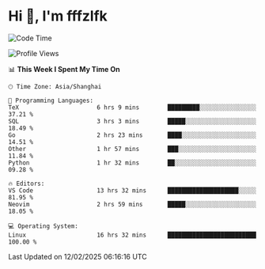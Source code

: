 # Hi 👋, I'm fffzlfk

<!--START_SECTION:waka-->
![Code Time](http://img.shields.io/badge/Code%20Time-1%2C226%20hrs%208%20mins-blue)

![Profile Views](http://img.shields.io/badge/Profile%20Views-0-blue)

📊 **This Week I Spent My Time On** 

```text
🕑︎ Time Zone: Asia/Shanghai

💬 Programming Languages: 
TeX                      6 hrs 9 mins        █████████░░░░░░░░░░░░░░░░   37.21 % 
SQL                      3 hrs 3 mins        █████░░░░░░░░░░░░░░░░░░░░   18.49 % 
Go                       2 hrs 23 mins       ████░░░░░░░░░░░░░░░░░░░░░   14.51 % 
Other                    1 hr 57 mins        ███░░░░░░░░░░░░░░░░░░░░░░   11.84 % 
Python                   1 hr 32 mins        ██░░░░░░░░░░░░░░░░░░░░░░░   09.28 % 

🔥 Editors: 
VS Code                  13 hrs 32 mins      ████████████████████░░░░░   81.95 % 
Neovim                   2 hrs 59 mins       █████░░░░░░░░░░░░░░░░░░░░   18.05 % 

💻 Operating System: 
Linux                    16 hrs 32 mins      █████████████████████████   100.00 % 
```


 Last Updated on 12/02/2025 06:16:16 UTC
<!--END_SECTION:waka-->
